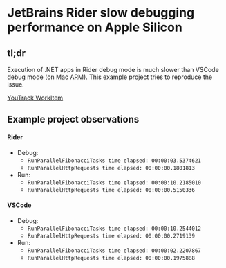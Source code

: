 # JetBrains Rider slow debugging performance on Apple Silicon

## tl;dr
Execution of .NET apps in Rider debug mode is much slower than VSCode debug mode (on Mac ARM).
This example project tries to reproduce the issue.

[YouTrack WorkItem](https://youtrack.jetbrains.com/issue/RIDER-102875)

## Example project observations

#### Rider
* Debug:
  * `RunParallelFibonacciTasks time elapsed: 00:00:03.5374621`
  * `RunParallelHttpRequests time elapsed: 00:00:00.1801813`
* Run:
  * `RunParallelFibonacciTasks time elapsed: 00:00:10.2185010`
  * `RunParallelHttpRequests time elapsed: 00:00:00.5150336`

#### VSCode
* Debug: 
  * `RunParallelFibonacciTasks time elapsed: 00:00:10.2544012`
  * `RunParallelHttpRequests time elapsed: 00:00:00.2719139`
* Run: 
  * `RunParallelFibonacciTasks time elapsed: 00:00:02.2207867`
  * `RunParallelHttpRequests time elapsed: 00:00:00.1975888`
